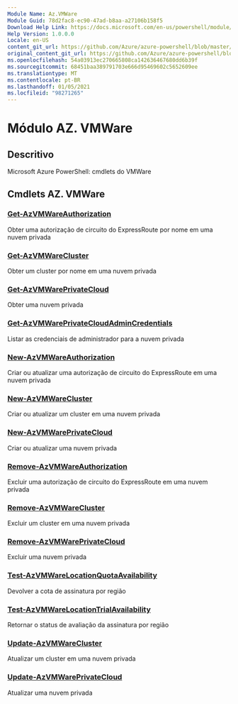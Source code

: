 ```yaml
---
Module Name: Az.VMWare
Module Guid: 78d2fac8-ec90-47ad-b8aa-a27106b158f5
Download Help Link: https://docs.microsoft.com/en-us/powershell/module/az.vmware
Help Version: 1.0.0.0
Locale: en-US
content_git_url: https://github.com/Azure/azure-powershell/blob/master/src/VMWare/help/Az.VMWare.md
original_content_git_url: https://github.com/Azure/azure-powershell/blob/master/src/VMWare/help/Az.VMWare.md
ms.openlocfilehash: 54a03913ec270665808ca142636467680dd6b39f
ms.sourcegitcommit: 68451baa389791703e666d95469602c5652609ee
ms.translationtype: MT
ms.contentlocale: pt-BR
ms.lasthandoff: 01/05/2021
ms.locfileid: "98271265"
---
```

# Módulo AZ. VMWare
## Descritivo
Microsoft Azure PowerShell: cmdlets do VMWare

## Cmdlets AZ. VMWare
### [Get-AzVMWareAuthorization](Get-AzVMWareAuthorization.md)
Obter uma autorização de circuito do ExpressRoute por nome em uma nuvem privada

### [Get-AzVMWareCluster](Get-AzVMWareCluster.md)
Obter um cluster por nome em uma nuvem privada

### [Get-AzVMWarePrivateCloud](Get-AzVMWarePrivateCloud.md)
Obter uma nuvem privada

### [Get-AzVMWarePrivateCloudAdminCredentials](Get-AzVMWarePrivateCloudAdminCredentials.md)
Listar as credenciais de administrador para a nuvem privada

### [New-AzVMWareAuthorization](New-AzVMWareAuthorization.md)
Criar ou atualizar uma autorização de circuito do ExpressRoute em uma nuvem privada

### [New-AzVMWareCluster](New-AzVMWareCluster.md)
Criar ou atualizar um cluster em uma nuvem privada

### [New-AzVMWarePrivateCloud](New-AzVMWarePrivateCloud.md)
Criar ou atualizar uma nuvem privada

### [Remove-AzVMWareAuthorization](Remove-AzVMWareAuthorization.md)
Excluir uma autorização de circuito do ExpressRoute em uma nuvem privada

### [Remove-AzVMWareCluster](Remove-AzVMWareCluster.md)
Excluir um cluster em uma nuvem privada

### [Remove-AzVMWarePrivateCloud](Remove-AzVMWarePrivateCloud.md)
Excluir uma nuvem privada

### [Test-AzVMWareLocationQuotaAvailability](Test-AzVMWareLocationQuotaAvailability.md)
Devolver a cota de assinatura por região

### [Test-AzVMWareLocationTrialAvailability](Test-AzVMWareLocationTrialAvailability.md)
Retornar o status de avaliação da assinatura por região

### [Update-AzVMWareCluster](Update-AzVMWareCluster.md)
Atualizar um cluster em uma nuvem privada

### [Update-AzVMWarePrivateCloud](Update-AzVMWarePrivateCloud.md)
Atualizar uma nuvem privada


